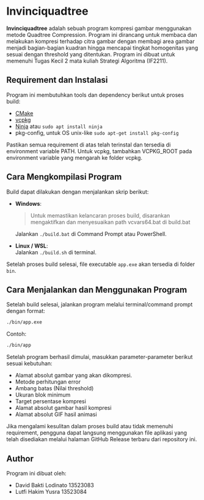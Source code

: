# Invinciquadtree

**Invinciquadtree** adalah sebuah program kompresi gambar menggunakan metode Quadtree Compression. Program ini dirancang untuk membaca dan melakukan kompresi terhadap citra gambar dengan membagi area gambar menjadi bagian-bagian kuadran hingga mencapai tingkat homogenitas yang sesuai dengan threshold yang ditentukan. Program ini dibuat untuk memenuhi Tugas Kecil 2 mata kuliah Strategi Algoritma (IF2211).

## Requirement dan Instalasi  
Program ini membutuhkan tools dan dependency berikut untuk proses build:

- [CMake](https://cmake.org/)
- [vcpkg](https://github.com/microsoft/vcpkg)
- [Ninja](https://ninja-build.org/) atau ```sudo apt install ninja```
- pkg-config, untuk OS unix-like ```sudo apt-get install pkg-config```

Pastikan semua requirement di atas telah terinstal dan tersedia di environment variable PATH.
Untuk vcpkg, tambahkan VCPKG_ROOT pada environment variable yang mengarah ke folder vcpkg.

## Cara Mengkompilasi Program  
Build dapat dilakukan dengan menjalankan skrip berikut:

- **Windows**: </br>
  > Untuk memastikan kelancaran proses build, disarankan mengaktifkan dan menyesuaikan path vcvars64.bat di build.bat
  
  Jalankan `./build.bat` di Command Prompt atau PowerShell.
  
- **Linux / WSL**:  
  Jalankan `./build.sh` di terminal.

Setelah proses build selesai, file executable `app.exe` akan tersedia di folder `bin`.

## Cara Menjalankan dan Menggunakan Program  
Setelah build selesai, jalankan program melalui terminal/command prompt dengan format:

```cmd
./bin/app.exe
```

Contoh:
```bash
./bin/app
```

Setelah program berhasil dimulai, masukkan parameter-parameter berikut sesuai kebutuhan:
- Alamat absolut gambar yang akan dikompresi.  
- Metode perhitungan error
- Ambang batas (Nilai threshold)
- Ukuran blok minimum
- Target persentase kompresi
- Alamat absolut gambar hasil kompresi
- Alamat absolut GIF hasil animasi


Jika mengalami kesulitan dalam proses build atau tidak memenuhi requirement, pengguna dapat langsung menggunakan file aplikasi yang telah disediakan melalui halaman GitHub Release terbaru dari repository ini.

## Author  
Program ini dibuat oleh:

- David Bakti Lodinato 13523083
- Lutfi Hakim Yusra 13523084


